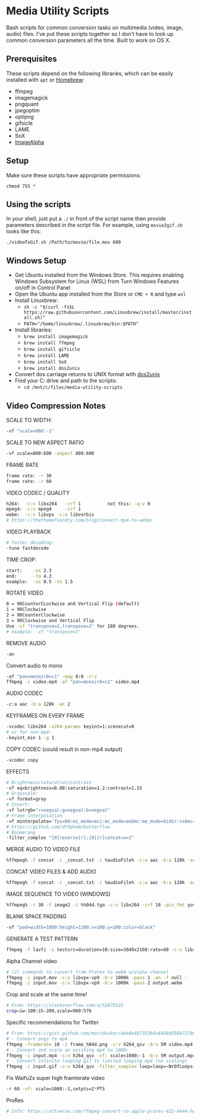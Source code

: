 # Media Utility Scripts

Bash scripts for common conversion tasks on multimedia (video, image, audio) files. I've put these scripts together so I don't have to look up common conversion parameters all the time. Built to work on OS X.

## Prerequisites

These scripts depend on the following libraries, which can be easily installed with `apt` or [Homebrew](https://brew.sh/):

* ffmpeg
* imagemagick
* pngquant
* jpegoptim
* optipng
* gifsicle
* LAME
* SoX
* [ImageAlpha](https://pngmini.com/)

## Setup

Make sure these scripts have appropriate permissions:

`chmod 755 *`

## Using the scripts

In your shell, just put a `./` in front of the script name then provide parameters described in the script file. For example, using `movie2gif.sh` looks like this:

`./videoToGif.sh /Path/to/movie/file.mov 600`

## Windows Setup

* Get Ubuntu installed from the Windows Store. This requires enabling Windows Subsystem for Linux (WSL) from Turn Windows Features on/off in Control Panel
* Open the Ubuntu app installed from the Store or `CMD + R` and type `wsl`
* Install Linuxbrew:
  * `sh -c "$(curl -fsSL https://raw.githubusercontent.com/Linuxbrew/install/master/install.sh)"`
  * `PATH="/home/linuxbrew/.linuxbrew/bin:$PATH"`
* Install libraries:
  * `brew install imagemagick`
  * `brew install ffmpeg`
  * `brew install gifsicle`
  * `brew install LAME`
  * `brew install SoX`
  * `brew install dos2unix`
* Convert dos carriage returns to UNIX format with [dos2unix](https://askubuntu.com/questions/1071403/cannot-cd-or-change-directory-using-bash-script-in-wsl)
* Find your C: drive and path to the scripts:
  * `cd /mnt/c/files/media-utility-scripts`


## Video Compression Notes

SCALE TO WIDTH:
```bash
-vf "scale=960:-1"
```

SCALE TO NEW ASPECT RATIO
```bash
-vf scale=800:600 -aspect 800:600
```

FRAME RATE
```bash
frame rate: -r 30
frame rate: -r 60
```

VIDEO CODEC / QUALITY
```bash
h264:  -c:v libx264   -crf 1          not this: -q:v 0
mpeg4: -c:v mpeg4     -crf 1
webm:  -c:v libvpx -c:a libvorbis
# https://thethemefoundry.com/blog/convert-mp4-to-webm/
```

VIDEO PLAYBACK
```bash
# faster decoding: 
-tune fastdecode
```

TIME CROP:
```bash
start:    -ss 2.3
end:      -to 4.3
example:  -ss 0.5 -to 1.5
```

ROTATE VIDEO
```bash
0 = 90CounterCLockwise and Vertical Flip (default)
1 = 90Clockwise
2 = 90CounterClockwise
3 = 90Clockwise and Vertical Flip
Use -vf "transpose=2,transpose=2" for 180 degrees.
# example: -vf "transpose=1"
```

REMOVE AUDIO
```bash
-an
```

Convert audio to mono
```bash
-af "pan=mono|c0=c1" -map 0:0 -c:v
ffmpeg -i video.mp4 -af "pan=mono|c0=c1" video.mp4
```

AUDIO CODEC
```bash
-c:a aac -b:a 128k -ac 2
```

KEYFRAMES ON EVERY FRAME
```bash
-vcodec libx264 -x264-params keyint=1:scenecut=0
# or for non-mp4:
-keyint_min 1 -g 1
```

COPY CODEC (could result in non-mp4 output)
```bash
-vcodec copy
```

EFFECTS
```bash
# Brightness/saturation/contrast
-vf eq=brightness=0.08:saturation=1.2:contrast=1.15
# Grayscale:
-vf format=gray
# Invert:
-vf lutrgb="r=negval:g=negval:b=negval"
# Frame interpolation
-vf minterpolate='fps=60:mi_mode=mci:mc_mode=aobmc:me_mode=bidir:vsbmc=1'
# https://github.com/dthpham/butterflow
# Boomerang
-filter_complex "[0]reverse[r];[0][r]concat=n=2"
```

MERGE AUDIO TO VIDEO FILE
```bash
%ffmpeg% -f concat -i _concat.txt -i %audioFile% -c:a aac -b:a 128k -ac 2 final-render\%sessionId%.mp4
```

CONCAT VIDEO FILES & ADD AUDIO
```bash
%ffmpeg% -f concat -i _concat.txt -i %audioFile% -c:a aac -b:a 128k -ac 2 final-render\%sessionId%.mp4
```

IMAGE SEQUENCE TO VIDEO (WINDOWS)
```bash
%ffmpeg% -r 30 -f image2 -i %%04d.tga -c:v libx264 -crf 16 -pix_fmt yuv420p -f mp4 ..\_frames-rendered.mp4
```

BLANK SPACE PADDING
```bash
-vf "pad=width=1800:height=1200:x=100:y=100:color=black"
```

GENERATE A TEST PATTERN
```bash
ffmpeg -f lavfi -i testsrc=duration=10:size=3840x2160:rate=60 -c:v libx264 testsrc1.mp4
```

Alpha Channel video
```bash
# (2) commands to convert from Prores to webm w/alpha channel
ffmpeg -i input.mov -c:v libvpx-vp9 -b:v 1000k -pass 1 -an -f null -
ffmpeg -i input.mov -c:v libvpx-vp9 -b:v 1000k -pass 2 output.webm
```

Crop and scale at the same time!
```bash
# From: https://stackoverflow.com/a/52675535
crop=iw-100:ih-200,scale=960:576 
```

Specific recommendations for Twitter
```bash
# From: https://gist.github.com/marcduiker/abe8e4b7353b4c6430d556b727666620
# - Convert pngs to mp4
ffmpeg -framerate 10 -i frame_%04d.png -c:v h264_qsv -b:v 5M video.mp4
# - Convert and scale an existing mp4 to 1080:
ffmpeg -i input.mp4 -c:v h264_qsv -vf: scale=1080:-1 -b:v 5M output.mp4
# - Convert infinite looping gif to limited looping mp4 (no scaling)
ffmpeg -i input.gif -c:v h264_qsv -filter_complex loop=loop=<NrOfLoops>:size=<TotalFrames>:start=<FramesToSkip> -b:v 5M output.mp4
```

Fix Waifu2x super high framterate video
```bash
-r 60 -vf: scale=1080:-1,setpts=2*PTS
```

ProRes
```bash
# Info: https://ottverse.com/ffmpeg-convert-to-apple-prores-422-4444-hq/
```